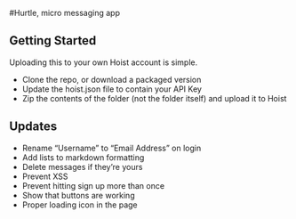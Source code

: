 #Hurtle, micro messaging app

## Getting Started

Uploading this to your own Hoist account is simple.

- Clone the repo, or download a packaged version
- Update the hoist.json file to contain your API Key
- Zip the contents of the folder (not the folder itself) and upload it to Hoist

## Updates

- Rename “Username” to “Email Address” on login
- Add lists to markdown formatting
- Delete messages if they’re yours
- Prevent XSS
- Prevent hitting sign up more than once
- Show that buttons are working
- Proper loading icon in the page

